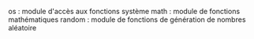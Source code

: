os : module d'accès aux fonctions système
math : module de fonctions mathématiques
random : module de fonctions de génération de nombres aléatoire
